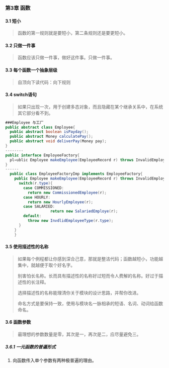 ### 第3章 函数

#### 3.1 短小

> 函数的第一规则就是要短小，第二条规则还是要更短小。

#### 3.2 只做一件事

> 函数应该只做一件事，做好这件事。只做一件事。

#### 3.3 每个函数一个抽象层级

> 自顶向下读代码：向下规则



#### 3.4 switch语句

> 如果只出现一次，用于创建多态对象，而且隐藏在某个继承关系中，在系统其它部分看不到。

```java
###Employee 与工厂
public abstract class Employee{
  public abstract boolean isPayday();
  public abstract Money calculatePay();
  public abstract void deliverPay(Money pay);
}
--------
public interface EmployeeFactory{
  pl=ublic Employee makeEmployee(EmployeeRecord r) throws InvalidEmployeeType;
}
------
  public class EmployeeFactoryImp implements EmployeeFactory{
    public Employee makeEmployee(EmployeeRecord r) throws InvalidEmployeeType{
      switch(r.type){
        case COMMISSIONED:
          return new CommissionedEmployee(r);
        case HOURLY:
          return new HourlyEmployee(r);
        case SALARIED:
					return new SalariedEmploye(r);
        default:
          throw new InvdlidEmployeeType(r.type);
      }
    }
    }
```



#### 3.5 使用描述性的名称

> 如果每个例程都让你感到深合己意，那就是整洁代码；函数越短小，功能越集中，就越便于取个好名字。
>
> 别害怕长名称。长而具有描述性的名称好过短而令人费解的名称。好过于描述性的长注释。
>
> 选择描述性的名称能理清你关于模块的设计思路，并帮你改进。
>
> 命名方式是要保持一致，使用与模块名一脉相承的短语、名词、动词给函数命名。

#### 3.6 函数参数

> 最理想的参数数量是零，其次是一，再次是二，应尽量避免三。

##### 3.6.1 一元函数的普遍形式

1. 向函数传入单个参数有两种极普遍的理由。

